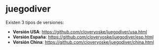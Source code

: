 # juegodiver

Existen 3 tipos de versiones:
- **Versión USA**: https://github.com/cloveryoske/juegodiver/usa.html
- **Versión España**: https://github.com/cloveryoske/juegodiver/esp.html
- **Versión China**: https://github.com/cloveryoske/juegodiver/china.html
